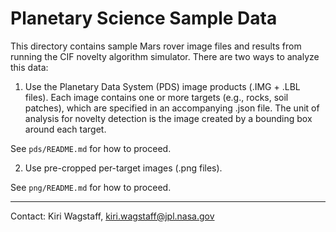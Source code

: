 Planetary Science Sample Data
=============================

This directory contains sample Mars rover image files and results from
running the CIF novelty algorithm simulator.  There are two ways to
analyze this data:

1) Use the Planetary Data System (PDS) image products (.IMG + .LBL
files).  Each image contains one or more targets (e.g., rocks, soil
patches), which are specified in an accompanying .json file.  The unit
of analysis for novelty detection is the image created by a bounding
box around each target.

See `pds/README.md` for how to proceed.

2) Use pre-cropped per-target images (.png files).

See `png/README.md` for how to proceed.

---
Contact: Kiri Wagstaff, kiri.wagstaff@jpl.nasa.gov

